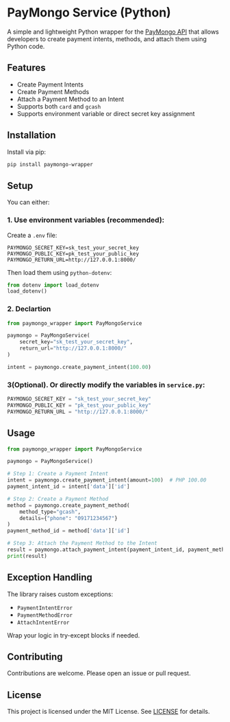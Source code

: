 # PayMongo Service (Python)

A simple and lightweight Python wrapper for the [PayMongo API](https://developers.paymongo.com/) that allows developers to create payment intents, methods, and attach them using Python code.

## Features

- Create Payment Intents
- Create Payment Methods
- Attach a Payment Method to an Intent
- Supports both `card` and `gcash`
- Supports environment variable or direct secret key assignment

## Installation

Install via pip:

```bash
pip install paymongo-wrapper
```

## Setup

You can either:

### 1. Use environment variables (recommended):

Create a `.env` file:

```env
PAYMONGO_SECRET_KEY=sk_test_your_secret_key
PAYMONGO_PUBLIC_KEY=pk_test_your_public_key
PAYMONGO_RETURN_URL=http://127.0.0.1:8000/
```

Then load them using `python-dotenv`:

```python
from dotenv import load_dotenv
load_dotenv()
```

### 2. Declartion

```python
from paymongo_wrapper import PayMongoService

paymongo = PayMongoService(
    secret_key="sk_test_your_secret_key",
    return_url="http://127.0.0.1:8000/"
)

intent = paymongo.create_payment_intent(100.00)
```


### 3(Optional). Or directly modify the variables in `service.py`:

```python
PAYMONGO_SECRET_KEY = "sk_test_your_secret_key"
PAYMONGO_PUBLIC_KEY = "pk_test_your_public_key"
PAYMONGO_RETURN_URL = "http://127.0.0.1:8000/"
```

## Usage

```python
from paymongo_wrapper import PayMongoService

paymongo = PayMongoService()

# Step 1: Create a Payment Intent
intent = paymongo.create_payment_intent(amount=100)  # PHP 100.00
payment_intent_id = intent['data']['id']

# Step 2: Create a Payment Method
method = paymongo.create_payment_method(
    method_type="gcash",
    details={"phone": "09171234567"}
)
payment_method_id = method['data']['id']

# Step 3: Attach the Payment Method to the Intent
result = paymongo.attach_payment_intent(payment_intent_id, payment_method_id)
print(result)
```

## Exception Handling

The library raises custom exceptions:

- `PaymentIntentError`
- `PaymentMethodError`
- `AttachIntentError`

Wrap your logic in try-except blocks if needed.

## Contributing

Contributions are welcome. Please open an issue or pull request.

## License

This project is licensed under the MIT License. See [LICENSE](LICENSE) for details.

